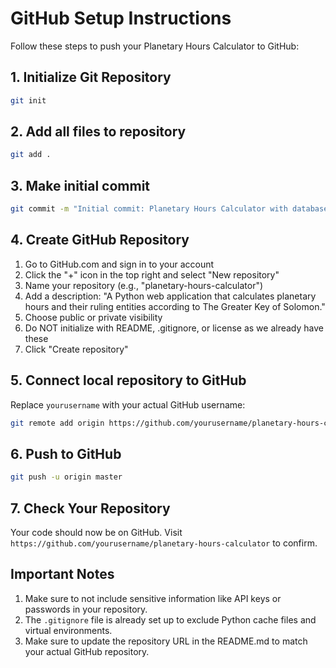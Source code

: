 # GitHub Setup Instructions

Follow these steps to push your Planetary Hours Calculator to GitHub:

## 1. Initialize Git Repository

```bash
git init
```

## 2. Add all files to repository

```bash
git add .
```

## 3. Make initial commit

```bash
git commit -m "Initial commit: Planetary Hours Calculator with database integration"
```

## 4. Create GitHub Repository

1. Go to GitHub.com and sign in to your account
2. Click the "+" icon in the top right and select "New repository"
3. Name your repository (e.g., "planetary-hours-calculator")
4. Add a description: "A Python web application that calculates planetary hours and their ruling entities according to The Greater Key of Solomon."
5. Choose public or private visibility
6. Do NOT initialize with README, .gitignore, or license as we already have these
7. Click "Create repository"

## 5. Connect local repository to GitHub

Replace `yourusername` with your actual GitHub username:

```bash
git remote add origin https://github.com/yourusername/planetary-hours-calculator.git
```

## 6. Push to GitHub

```bash
git push -u origin master
```

## 7. Check Your Repository

Your code should now be on GitHub. Visit `https://github.com/yourusername/planetary-hours-calculator` to confirm.

## Important Notes

1. Make sure to not include sensitive information like API keys or passwords in your repository.
2. The `.gitignore` file is already set up to exclude Python cache files and virtual environments.
3. Make sure to update the repository URL in the README.md to match your actual GitHub repository.